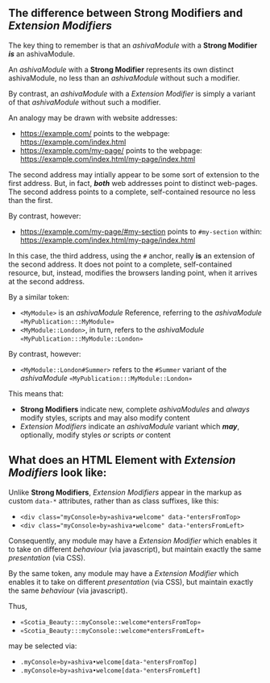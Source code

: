 ## The difference between **Strong Modifiers** and *Extension Modifiers*

The key thing to remember is that an *ashivaModule* with a **Strong Modifier** ***is*** an ashivaModule.

An *ashivaModule* with a **Strong Modifier** represents its own distinct ashivaModule, no less than an *ashivaModule* without such a modifier.

By contrast, an *ashivaModule* with a *Extension Modifier* is simply a variant of that *ashivaModule* without such a modifier.

An analogy may be drawn with website addresses:

 - https://example.com/ points to the webpage: https://example.com/index.html
 - https://example.com/my-page/ points to the webpage: https://example.com/index.html/my-page/index.html
 
The second address may intially appear to be some sort of extension to the first address. But, in fact, ***both*** web addresses point to distinct web-pages. The second address points to a complete, self-contained resource no less than the first.

By contrast, however:
 
 - https://example.com/my-page/#my-section points to `#my-section` within: https://example.com/index.html/my-page/index.html
 
In this case, the third address, using the `#` anchor, really **is** an extension of the second address. It does not point to a complete, self-contained resource, but, instead, modifies the browsers landing point, when it arrives at the second address.

By a similar token:

- `<MyModule>` is an *ashivaModule* Reference, referring to the *ashivaModule* `«MyPublication:::MyModule»`
- `<MyModule::London>`, in turn, refers to the *ashivaModule* `«MyPublication:::MyModule::London»`

By contrast, however:

- `<MyModule::London#Summer>` refers to the `#Summer` variant of the *ashivaModule* `«MyPublication:::MyModule::London»`

This means that:

 - **Strong Modifiers** indicate new, complete *ashivaModules* and *always* modify styles, scripts and may also modify content
 - *Extension Modifiers* indicate an *ashivaModule* variant which ***may***, optionally, modify styles *or* scripts *or* content
 
## What does an HTML Element with *Extension Modifiers* look like:

Unlike **Strong Modifiers**, *Extension Modifiers* appear in the markup as custom `data-*` attributes, rather than as class suffixes, like this:

 - `<div class="myConsole»by»ashiva•welcome" data-°entersFromTop>`
 - `<div class="myConsole»by»ashiva•welcome" data-°entersFromLeft>`
 
Consequently, any module may have a *Extension Modifier* which enables it to take on different *behaviour* (via javascript), but maintain exactly the same *presentation* (via CSS).

By the same token, any module may have a *Extension Modifier* which enables it to take on different *presentation* (via CSS), but maintain exactly the same *behaviour* (via javascript).

Thus,

 - `«Scotia_Beauty:::myConsole::welcome*entersFromTop»`
 - `«Scotia_Beauty:::myConsole::welcome*entersFromLeft»`
 
may be selected via:

- `.myConsole»by»ashiva•welcome[data-°entersFromTop]`
- `.myConsole»by»ashiva•welcome[data-°entersFromLeft]`

